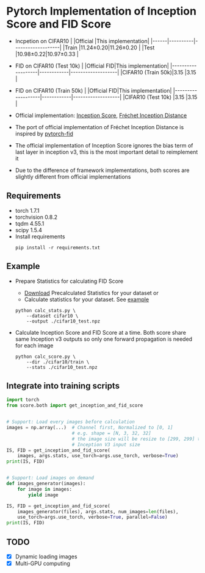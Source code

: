 # Pytorch Implementation of Inception Score and FID Score

- Incpetion on CIFAR10
    |      |Official  |This implementation|
    |------|----------|-------------------|
    |Train |11.24±0.20|11.26±0.20         |
    |Test  |10.98±0.22|10.97±0.33         |

- FID on CIFAR10 (Test 10k)
    |                   |Official FID|This implementation|
    |-------------------|------------|-------------------|
    |CIFAR10 (Train 50k)|3.15        |3.15               |

- FID on CIFAR10 (Train 50k)
    |                   |Official FID|This implementation|
    |-------------------|------------|-------------------|
    |CIFAR10 (Test 10k) |3.15        |3.15               |

- Official implementation: [Inception Score](https://github.com/openai/improved-gan), [Fréchet Inception Distance](https://github.com/bioinf-jku/TTUR)

- The port of official implementation of Fréchet Inception Distance is inspired 
by [pytorch-fid](https://github.com/mseitzer/pytorch-fid)

- The official implementation of Inception Score ignores the bias term of last
layer in inception v3, this is the most important detail to reimplement it

- Due to the difference of framework implementations, both scores are slightly different from official implementations

## Requirements
- torch 1.7.1
- torchvision 0.8.2
- tqdm 4.55.1
- scipy 1.5.4
- Install requirements
    ```
    pip install -r requirements.txt
    ```

## Example
- Prepare Statistics for calculating FID Score
    - [Download](https://github.com/bioinf-jku/TTUR#precalculated-statistics-for-fid-calculation) Precalculated Statistics for your dataset or
    - Calculate statistics for your dataset. See [example](./calc_stats.py)
    ```
    python calc_stats.py \
        --dataset cifar10 \
        --output ./cifar10_test.npz
    ```

- Calculate Inception Score and FID Score at a time. Both score share same
Inception v3 outputs so only one forward propagation is needed for each image
    ```
    python calc_score.py \
        --dir ./cifar10/train \
        --stats ./cifar10_test.npz
    ```

## Integrate into training scripts
```python
import torch
from score.both import get_inception_and_fid_score


# Support: Load every images before calculation
images = np.array(...)  # Channel first, Normalized to [0, 1]
                        # e.g. shape = [N, 3, 32, 32]
                        # the image size will be resize to [299, 299] to match
                        # Inception V3 input size
IS, FID = get_inception_and_fid_score(
    images, args.stats, use_torch=args.use_torch, verbose=True)
print(IS, FID)


# Support: Load images on demand
def images_generator(images):
    for image in images:
        yield image

IS, FID = get_inception_and_fid_score(
    images_generator(files), args.stats, num_images=len(files),
    use_torch=args.use_torch, verbose=True, parallel=False)
print(IS, FID)
```

## TODO

- [x] Dynamic loading images
- [x] Multi-GPU computing
